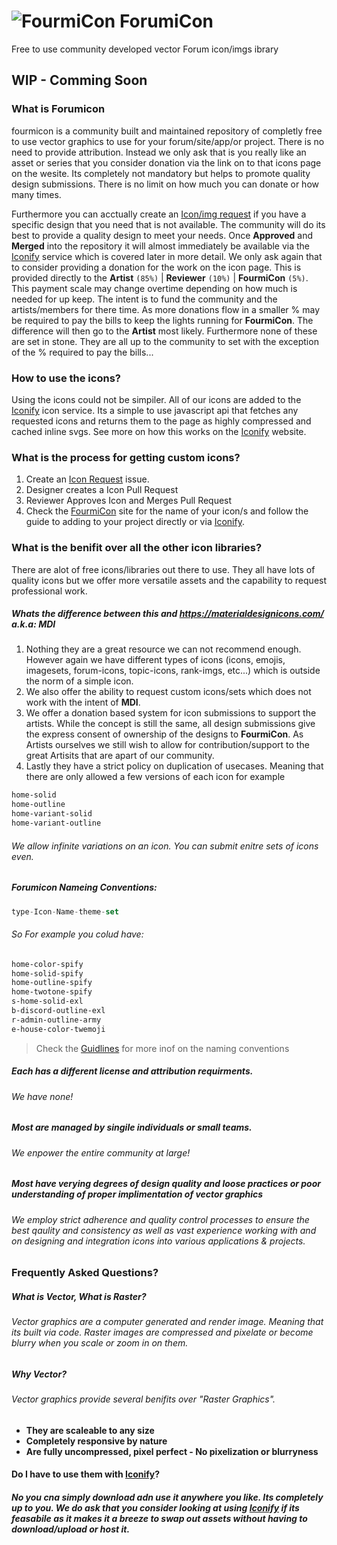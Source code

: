 # ![FourmiCon](https://secure.gravatar.com/avatar/7a1087fbec24cbbcd0abf7ea965fa30e?s=48) ForumiCon
Free to use community developed vector Forum icon/imgs ibrary

## WIP - Comming Soon

### What is **Forumicon**
fourmicon is a community built and maintained repository of completly free to use vector graphics to use for your forum/site/app/or project. There is no need to provide attribution. Instead we only ask that is you really like an asset or series that you consider  donation via the link on to that icons page on the wesite. Its completely not mandatory but helps to promote quality design submissions. There is no limit on how much you can donate or how many times.

Furthermore you can acctually create an [Icon/img request](https://github.com/forumicon/forumicons/issues/new?assignees=&labels=ICON+Request&template=---icon-request.md&title=%5BICON+REQUEST%5D+) if you have a specific design that you need that is not available. The community will do its best to provide a quality design to meet your needs. Once **Approved** and **Merged** into the repository it will almost immediately be available via the [Iconify](https://iconify.design/) service which is covered later in more detail. We only ask again that to consider providing a donation for the work on the icon page. This is provided directly to the **Artist** `(85%)` | **Reviewer** `(10%)` | **FourmiCon** `(5%)`. This payment scale may change overtime depending on how much is needed for up keep. The intent is to fund the community and the artists/members for there time. As more donations flow in a smaller % may be required to pay the bills to keep the lights running for **FourmiCon**. The difference will then go to the **Artist** most likely. Furthermore none of these are set in stone. They are all up to the community to set with the exception of the % required to pay the bills...

### How to use the icons?
Using the icons could not be simpiler. All of our icons are added to the [Iconify](https://iconify.design/) icon service. Its a simple to use javascript api that fetches any requested icons and returns them to the page as highly compressed and cached inline svgs. See more on how this works on the [Iconify](https://iconify.design/) website.

### What is the process for getting custom icons?
1. Create an [Icon Request](https://github.com/forumicon/forumicons/issues/new?assignees=&labels=ICON+Request&template=---icon-request.md&title=%5BICON+REQUEST%5D+) issue.
2. Designer creates a Icon Pull Request
3. Reviewer Approves Icon and Merges Pull Request
4. Check the [FourmiCon](https://www.fourmicon.com) site for the name of your icon/s and follow the guide to adding to your project directly or via [Iconify](https://iconify.design/).

### What is the benifit over all the other icon libraries?
There are alot of free icons/libraries out there to use. They all have lots of quality icons but we offer more versatile assets and the capability to request professional work.

##### Whats the difference between this and https://materialdesignicons.com/ a.k.a: **MDI**
1. Nothing they are a great resource we can not recommend enough. However again we have different types of icons (icons, emojis, imagesets, forum-icons, topic-icons, rank-imgs, etc...) which is outside the norm of a simple icon.
2. We also offer the ability to request custom icons/sets which does not work with the intent of **MDI**.
3. We offer a donation based system for icon submissions to support the artists. While the concept is still the same, all design submissions give the express consent of ownership of the designs to **FourmiCon**. As Artists ourselves we still wish to allow for contribution/support to the great Artisits that are apart of our community.
4. Lastly they have a strict policy on duplication of usecases. Meaning that there are only allowed a few versions of each icon for example 

```css
home-solid
home-outline
home-variant-solid
home-variant-outline
```

###### We allow infinite variations on an icon. You can submit enitre sets of icons even. 

##### _Forumicon Nameing Conventions_:

```javascript
type-Icon-Name-theme-set
```

###### So For example you colud have: 

```css
home-color-spify
home-solid-spify
home-outline-spify
home-twotone-spify
s-home-solid-exl
b-discord-outline-exl
r-admin-outline-army
e-house-color-twemoji
```

> Check the [Guidlines](https://github.com/forumicon/forumicons/blob/master/design/README.md) for more inof on the naming conventions 

##### Each has a different license and attribution requirments. 
###### We have none!

##### Most are managed by singile individuals or small teams.
###### We enpower the entire community at large!

##### Most have verying degrees of design quality and loose practices or poor understanding of proper implimentation of vector graphics
###### We employ strict adherence and quality control processes to ensure the best qaulity and consistency as well as vast experience working with and on designing and integration icons into various applications & projects.

### Frequently Asked Questions?

##### What is Vector, What is Raster?
###### Vector graphics are a computer generated and render image. Meaning that its built via code. Raster images are compressed and pixelate or become blurry when you scale or zoom in on them.

##### Why Vector?
###### Vector graphics provide several benifits over "Raster Graphics".
- **They are scaleable to any size**
- **Completely responsive by nature**
- **Are fully uncompressed, pixel perfect - No pixelization or blurryness**

#### Do I have to use them with [Iconify](https://iconify.design/)?
##### No you cna simply download adn use it anywhere you like. Its completely up to you. We do ask that you consider looking at using [Iconify](https://iconify.design/) if its feasabile as it makes it a breeze to swap out assets without having to download/upload or host it.
